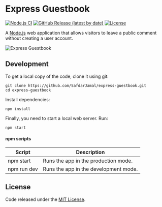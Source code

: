 # Express Guestbook

[![Node.js CI](https://github.com/SafdarJamal/express-guestbook/workflows/Node.js%20CI/badge.svg)](https://github.com/SafdarJamal/express-guestbook/actions?query=workflow%3A%22Node.js+CI%22)
[![GitHub Release (latest by date)](https://img.shields.io/github/v/release/SafdarJamal/express-guestbook)](https://github.com/SafdarJamal/express-guestbook/releases)
[![License](https://img.shields.io/github/license/SafdarJamal/express-guestbook)](https://github.com/SafdarJamal/express-guestbook/blob/master/LICENSE)

A [Node.js](https://nodejs.org) web application that allows visitors to leave a public comment without creating a user account.

![Express Guestbook](https://user-images.githubusercontent.com/48409548/85047894-e6ec6f00-b1ab-11ea-8a3f-fc42cd2419ff.png)

## Development

To get a local copy of the code, clone it using git:

```
git clone https://github.com/SafdarJamal/express-guestbook.git
cd express-guestbook
```

Install dependencies:

```
npm install
```

Finally, you need to start a local web server. Run:

```
npm start
```

#### npm scripts

| Script      | Description                           |
| ----------- | ------------------------------------- |
| npm start   | Runs the app in the production mode.  |
| npm run dev | Runs the app in the development mode. |

## License

Code released under the [MIT License](https://github.com/SafdarJamal/express-guestbook/blob/master/LICENSE).

